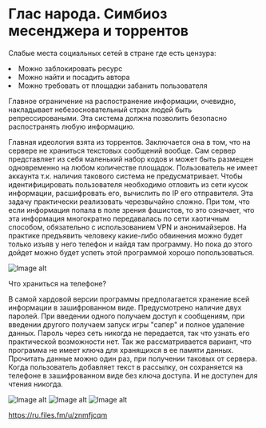 # Глас народа. Симбиоз месенджера и торрентов

Слабые места социальных сетей в стране где есть цензура:
<li> Можно заблокировать ресурс
<li> Можно найти и посадить автора
<li> Можно требовать от площадки забанить пользователя
  
  Главное ограничение на распостранение информации, очевидно, накладывает небезосновательный страх людей быть репрессироваными.
  Эта система должна позволить безопасно распостранять любую информацию.
  
  Главная идеология взята из торрентов. Заключается она в том, что на сервере не храниться текстовых сообщений вообще. Сам сервер представляет из себя маленький набор кодов и может быть размещен одновременно на любом количестве площадок. Пользователь не имеет аккаунта т.к. наличия такового система не предусматривает. Чтобы идентифицировать пользователя необходимо отловить из сети кусок информации, расшифровать его, вычислить по IP его отправителя. Эта задачу практически реализовать черезвычайно сложно. При том, что если информация попала в поле зрения фашистов, то это означает, что эта информация многократно передавалась по сети хаотичным способом, обязательно с использованием VPN и анонимайзеров. На практике предъявить человеку какие-либо обвинения можно будет только изъяв у него телефон и найдя там программу. Но пока до этого дойдет можно будет успеть этой программой хорошо попользоваться.


![Image alt](https://github.com/vislouhi/Requester/raw/master/20180313_134406_0001.png)

Что храниться на телефоне?

В самой хардовой версии программы предполагается хранение всей информации в зашифрованном виде. Предусмотрено наличие двух паролей. При введении одного получаем доступ к сообщениям, при введении другого получаем запуск игры "сапер" и полное удаление данных. Пароль через сеть никогда не передается, так что узнать его практической возможности нет. Так же рассматривается вариант, что программа не имеет ключа для хранящихся в ее памяти данных. Прочитать данные можно один раз, при получении таковых от сервера. Когда пользователь добавляет текст в рассылку, он сохраняется на телефоне в зашифрованном виде без ключа доступа. И не доступен для чтения никогда.

![Image alt](https://github.com/vislouhi/Requester/raw/master/20180311_184711_0001.png)
![Image alt](https://github.com/vislouhi/Requester/raw/master/20180313_133507_0001.png)
![Image alt](https://github.com/vislouhi/Requester/raw/master/20180313_133806_0001.png)




https://ru.files.fm/u/znmfjcqm
